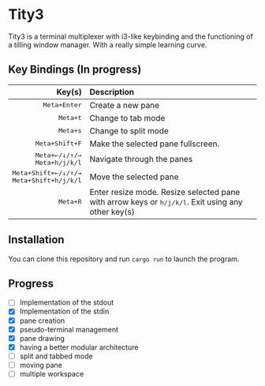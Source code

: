 # Tity3

Tity3 is a terminal multiplexer with i3-like keybinding and the functioning of a tilling window manager. With a really simple learning curve.

## Key Bindings (In progress)

| Key(s) | Description
|-------:|:------------
|<kbd>Meta+Enter</kbd> | Create a new pane
|<kbd>Meta+t</kbd> | Change to tab mode
|<kbd>Meta+s</kbd> | Change to split mode
|<kbd>Meta+Shift+F</kbd> | Make the selected pane fullscreen.
|<kbd>Meta+&larr;/&darr;/&uarr;/&rarr;</kbd><br><kbd>Meta+h/j/k/l</kbd> | Navigate through the panes
|<kbd>Meta+Shift+&larr;/&darr;/&uarr;/&rarr;</kbd><br><kbd>Meta+Shift+h/j/k/l</kbd> | Move the selected pane
|<kbd>Meta+R</kbd> | Enter resize mode. Resize selected pane with arrow keys or <kbd>h/j/k/l</kbd>. Exit using any other key(s)

## Installation

You can clone this repository and run `cargo run` to launch the program.

## Progress
- [ ] Implementation of the stdout
- [x] Implementation of the stdin
- [x] pane creation
- [x] pseudo-terminal management
- [x] pane drawing
- [x] having a better modular architecture
- [ ] split and tabbed mode
- [ ] moving pane
- [ ] multiple workspace
